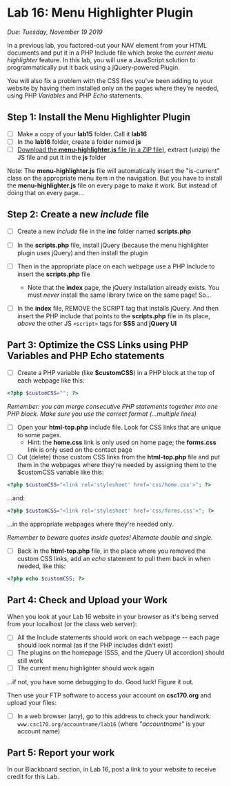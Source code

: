 # Lab 16: Menu Highlighter Plugin
*Due: Tuesday, November 19 2019*

In a previous lab, you factored-out your NAV element from your HTML documents and put it in a PHP Include file which broke the *current menu highlighter* feature.  In this lab, you will use a JavaScript solution to programmatically put it back using a jQuery-powered Plugin.

You will also fix a problem with the CSS files you've been adding to your website by having them installed only on the pages where they're needed, using PHP *Variables* and PHP *Echo* statements.

## Step 1: Install the Menu Highlighter Plugin

- [ ] Make a copy of your **lab15** folder.  Call it **lab16**
- [ ] In the **lab16** folder, create a folder named **js**
- [ ] [Download the **menu-highlighter.js** file (in a ZIP file)](menu-highlighter.zip), extract (unzip) the JS file and put it in the **js** folder 

Note:  The **menu-highlighter.js** file will automatically insert the "is-current" class on the appropriate menu item in the navigation.  But you have to install the **menu-highlighter.js** file on every page to make it work.  But instead of doing that on every page…

## Step 2: Create a new *include* file

- [ ] Create a new *include* file in the **inc** folder named **scripts.php** 

- [ ] In the **scripts.php** file, install jQuery (because the menu highlighter plugin uses jQuery) and then install the plugin

- [ ] Then in the appropriate place on each webpage use a PHP Include to insert the **scripts.php** file

  - Note that the **index** page, the jQuery installation already exists.  You must *never* install the same library twice on the same page!  So…

- [ ] In the **index** file, REMOVE the SCRIPT tag that installs jQuery.  And then insert the PHP include that points to the **scripts.php** file in its place, *above* the other JS `<script>` tags for **SSS** and **jQuery UI**

## Part 3: Optimize the CSS Links using PHP Variables and PHP Echo statements

- [ ] Create a PHP variable (like **$customCSS**) in a PHP block at the top of each webpage like this:

```php
<?php $customCSS=""; ?>
```

*Remember: you can merge consecutive PHP statements together into one PHP block. Make sure you use the correct format (...multiple lines)*

- [ ] Open your **html-top.php** include file.  Look for CSS links that are unique to some pages.
  - Hint: the **home.css** link is only used on home page; the **forms.css** link is only used on the contact page
- [ ] Cut (delete) those custom CSS links from the **html-top.php** file and put them in the webpages where they're needed by assigning them to the $customCSS variable like this:

```php
<?php $customCSS="<link rel='stylesheet' href='css/home.css'>"; ?>
```
...and:
```php
<?php $customCSS="<link rel='stylesheet' href='css/forms.css'>"; ?>
```

...in the appropriate webpages where they're needed only.

*Remember to beware quotes inside quotes!  Alternate double and single.*

- [ ] Back in the **html-top.php** file, in the place where you removed the custom CSS links, add an *echo* statement to pull them back in when needed, like this:

```php
<?php echo $customCSS; ?>
```


## Part 4: Check and Upload your Work

When you look at your Lab 16 website in your browser as it's being served from your localhost (or the class web server):

- [ ] All the Include statements should work on each webpage -- each page should look normal (as if the PHP includes didn't exist)
- [ ] The plugins on the homepage (SSS, and the jQuery UI accordion) should still work
- [ ] The current menu highlighter should work again

…if not, you have some debugging to do.  Good luck!  Figure it out.

Then use your FTP software to access your account on **csc170.org** and upload your files:

- [ ] In a web browser (any), go to this address to check your handiwork: 
		`www.csc170.org/accountname/lab16`
	(where “*accountname*” is your account name)



## Part 5:  Report your work

In our Blackboard section, in Lab 16, post a link to your website to receive credit for this Lab.